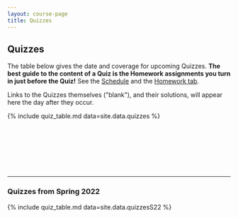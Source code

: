 ```yaml
---
layout: course-page
title: Quizzes
---
```


## Quizzes

The table below gives the date and coverage for upcoming Quizzes.  <b>The best guide to the content of a Quiz is the Homework assignments you turn in just before the Quiz!</b>  See the [Schedule](schedule.pdf) and the [Homework tab](homework.html).

Links to the Quizzes themselves ("blank"), and their solutions, will appear here the day after they occur.

{% include quiz_table.md  data=site.data.quizzes %}

<div style="padding-bottom: 100px"></div>

---
### Quizzes from Spring 2022

{% include quiz_table.md  data=site.data.quizzesS22 %}
